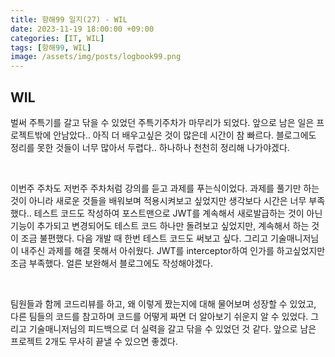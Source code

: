 ```yaml
---
title: 항해99 일지(27) - WIL
date: 2023-11-19 18:00:00 +09:00
categories: [IT, WIL]
tags: [항해99, WIL]
image: /assets/img/posts/logbook99.png
---
```


## WIL
벌써 주특기를 갈고 닦을 수 있었던 주특기주차가 마무리가 되었다. 앞으로 남은 일은 프로젝트밖에 안남았다.. 아직 더 배우고싶은 것이 많은데 시간이 참 빠르다. 블로그에도 정리를 못한 것들이 너무 많아서 두렵다.. 하나하나 천천히 정리해 나가야겠다.

<br/>

이번주 주차도 저번주 주차처럼 강의를 듣고 과제를 푸는식이었다. 과제를 풀기만 하는 것이 아니라 새로운 것들을 배워보며 적용시켜보고 싶었지만 생각보다 시간은 너무 부족했다.. 테스트 코드도 작성하여 포스트맨으로 JWT를 계속해서 새로발급하는 것이 아닌 기능이 추가되고 변경되어도 테스트 코드 하나만 돌려보고 싶었지만, 계속해서 하는 것이 조금 불편했다. 다음 개발 때 한번 테스트 코드도 써보고 싶다. 그리고 기술매니저님이 내주신 과제를 해결 못해서 아쉬웠다. JWT를 interceptor하여 인가를 하고싶었지만 조금 부족했다. 얼른 보완해서 블로그에도 작성해야겠다.

<br/>

팀원들과 함께 코드리뷰를 하고, 왜 이렇게 짰는지에 대해 물어보며 성장할 수 있었고, 다른 팀들의 코드를 참고하며 코드를 어떻게 짜면 더 알아보기 쉬운지 알 수 있었다. 그리고 기술매니저님의 피드백으로 더 실력을 갈고 닦을 수 있었던 것 같다. 앞으로 남은 프로젝트 2개도 무사히 끝낼 수 있으면 좋겠다.